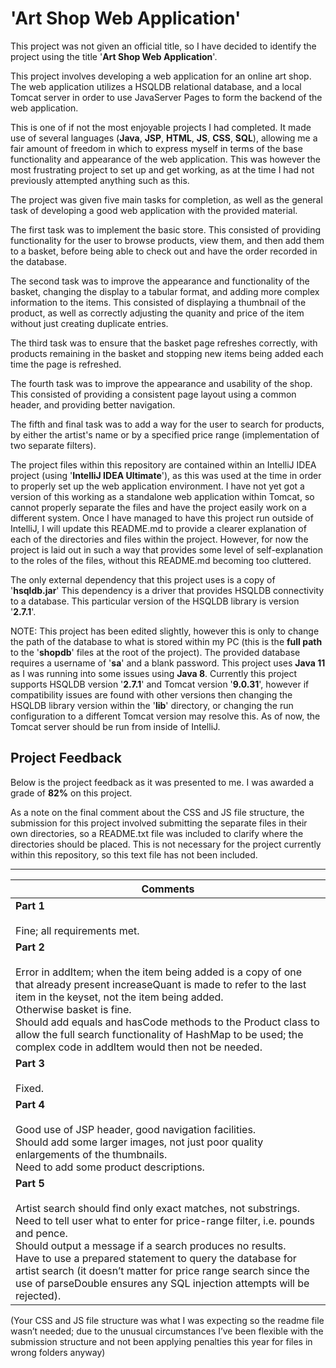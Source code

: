 # 'Art Shop Web Application'

This project was not given an official title, so I have decided to identify the project using the title '**Art Shop Web Application**'.

This project involves developing a web application for an online art shop. The web application utilizes a HSQLDB relational database, and a local Tomcat server in order to use JavaServer Pages to form the backend of the web application.

This is one of if not the most enjoyable projects I had completed. It made use of several languages (**Java**, **JSP**, **HTML**, **JS**, **CSS**, **SQL**), allowing me a fair amount of freedom in which to express myself in terms of the base functionality and appearance of the web application. This was however the most frustrating project to set up and get working, as at the time I had not previously attempted anything such as this.

The project was given five main tasks for completion, as well as the general task of developing a good web application with the provided material.

The first task was to implement the basic store. This consisted of providing functionality for the user to browse products, view them, and then add them to a basket, before being able to check out and have the order recorded in the database.

The second task was to improve the appearance and functionality of the basket, changing the display to a tabular format, and adding more complex information to the items. This consisted of displaying a thumbnail of the product, as well as correctly adjusting the quanity and price of the item without just creating duplicate entries.

The third task was to ensure that the basket page refreshes correctly, with products remaining in the basket and stopping new items being added each time the page is refreshed.

The fourth task was to improve the appearance and usability of the shop. This consisted of providing a consistent page layout using a common header, and providing better navigation.

The fifth and final task was to add a way for the user to search for products, by either the artist's name or by a specified price range (implementation of two separate filters).

The project files within this repository are contained within an IntelliJ IDEA project (using '**IntelliJ IDEA Ultimate**'), as this was used at the time in order to properly set up the web application environment. I have not yet got a version of this working as a standalone web application within Tomcat, so cannot properly separate the files and have the project easily work on a different system. Once I have managed to have this project run outside of IntelliJ, I will update this README.md to provide a clearer explanation of each of the directories and files  within the project. However, for now the project is laid out in such a way that provides some level of self-explanation to the roles of the files, without this README.md becoming too cluttered.

The only external dependency that this project uses is a copy of '**hsqldb.jar**' This dependency is a driver that provides HSQLDB connectivity to a database. This particular version of the HSQLDB library is version '**2.7.1**'.
	
NOTE: This project has been edited slightly, however this is only to change the path of the database to what is stored within my PC (this is the **full path** to the '**shopdb**' files at the root of the project). The provided database requires a username of '**sa**' and a blank password. This project uses **Java 11** as I was running into some issues using **Java 8**. Currently this project supports HSQLDB version '**2.7.1**' and Tomcat version '**9.0.31**', however if compatibility issues are found with other versions then changing the HSQLDB library version within the '**lib**' directory, or changing the run configuration to a different Tomcat version may resolve this. As of now, the Tomcat server should be run from inside of IntelliJ.

## Project Feedback

Below is the project feedback as it was presented to me. I was awarded a grade of **82%** on this project.

As a note on the final comment about the CSS and JS file structure, the submission for this project involved submitting the separate files in their own directories, so a README.txt file was included to clarify where the directories should be placed. This is not necessary for the project currently within this repository, so this text file has not been included.

---

|Comments|
|-|
|**Part 1**<br><br>Fine; all requirements met.|
|**Part 2**<br><br>Error in addItem; when the item being added is a copy of one that already present increaseQuant is made to refer to the last item in the keyset, not the item being added.<br>Otherwise basket is fine.<br>Should add equals and hasCode methods to the Product class to allow the full search functionality of HashMap to be used; the complex code in addItem would then not be needed.|
|**Part 3**<br><br>Fixed.|
|**Part 4**<br><br>Good use of JSP header, good navigation facilities.<br>Should add some larger images, not just poor quality enlargements of the thumbnails.<br>Need to add some product descriptions.|
|**Part 5**<br><br>Artist search should find only exact matches, not substrings.<br>Need to tell user what to enter for price-range filter, i.e. pounds and pence.<br>Should output a message if a search produces no results.<br>Have to use a prepared statement to query the database for artist search (it doesn’t matter for price range search since the use of parseDouble ensures any SQL injection attempts will be rejected).|

(Your CSS and JS file structure was what I was expecting so the readme file wasn’t needed; due to the unusual circumstances I’ve been flexible with the submission structure and not been applying penalties this year for files in wrong folders anyway)